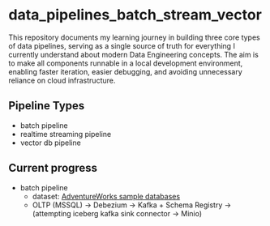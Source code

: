 # data_pipelines_batch_stream_vector
This repository documents my learning journey in building three core types of data pipelines, serving as a single source of truth for everything I currently understand about modern Data Engineering concepts.
The aim is to make all components runnable in a local development environment, enabling faster iteration, easier debugging, and avoiding unnecessary reliance on cloud infrastructure.

## Pipeline Types
- batch pipeline
- realtime streaming pipeline
- vector db pipeline

## Current progress
- batch pipeline
    - dataset: [AdventureWorks sample databases](https://learn.microsoft.com/en-us/sql/samples/adventureworks-install-configure?view=sql-server-ver17&tabs=ssms)
    - OLTP (MSSQL) → Debezium → Kafka + Schema Registry → (attempting iceberg kafka sink connector → Minio)
